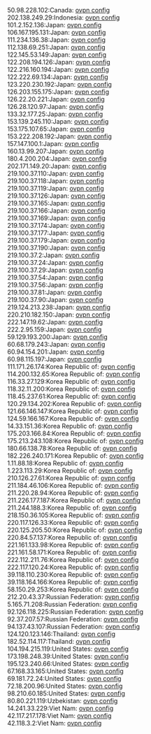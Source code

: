 50.98.228.102:Canada: [ovpn config](vpn/50_98_228_102.ovpn)  
202.138.249.29:Indonesia: [ovpn config](vpn/202_138_249_29.ovpn)  
101.2.152.136:Japan: [ovpn config](vpn/101_2_152_136.ovpn)  
106.167.195.131:Japan: [ovpn config](vpn/106_167_195_131.ovpn)  
111.234.136.38:Japan: [ovpn config](vpn/111_234_136_38.ovpn)  
112.138.69.251:Japan: [ovpn config](vpn/112_138_69_251.ovpn)  
122.145.53.149:Japan: [ovpn config](vpn/122_145_53_149.ovpn)  
122.208.194.126:Japan: [ovpn config](vpn/122_208_194_126.ovpn)  
122.216.160.194:Japan: [ovpn config](vpn/122_216_160_194.ovpn)  
122.222.69.134:Japan: [ovpn config](vpn/122_222_69_134.ovpn)  
123.220.230.192:Japan: [ovpn config](vpn/123_220_230_192.ovpn)  
126.203.155.175:Japan: [ovpn config](vpn/126_203_155_175.ovpn)  
126.22.20.221:Japan: [ovpn config](vpn/126_22_20_221.ovpn)  
126.28.120.97:Japan: [ovpn config](vpn/126_28_120_97.ovpn)  
133.32.177.25:Japan: [ovpn config](vpn/133_32_177_25.ovpn)  
153.139.245.110:Japan: [ovpn config](vpn/153_139_245_110.ovpn)  
153.175.107.65:Japan: [ovpn config](vpn/153_175_107_65.ovpn)  
153.222.208.192:Japan: [ovpn config](vpn/153_222_208_192.ovpn)  
157.147.100.1:Japan: [ovpn config](vpn/157_147_100_1.ovpn)  
160.13.99.207:Japan: [ovpn config](vpn/160_13_99_207.ovpn)  
180.4.200.204:Japan: [ovpn config](vpn/180_4_200_204.ovpn)  
202.171.149.20:Japan: [ovpn config](vpn/202_171_149_20.ovpn)  
219.100.37.110:Japan: [ovpn config](vpn/219_100_37_110.ovpn)  
219.100.37.118:Japan: [ovpn config](vpn/219_100_37_118.ovpn)  
219.100.37.119:Japan: [ovpn config](vpn/219_100_37_119.ovpn)  
219.100.37.126:Japan: [ovpn config](vpn/219_100_37_126.ovpn)  
219.100.37.165:Japan: [ovpn config](vpn/219_100_37_165.ovpn)  
219.100.37.166:Japan: [ovpn config](vpn/219_100_37_166.ovpn)  
219.100.37.169:Japan: [ovpn config](vpn/219_100_37_169.ovpn)  
219.100.37.174:Japan: [ovpn config](vpn/219_100_37_174.ovpn)  
219.100.37.177:Japan: [ovpn config](vpn/219_100_37_177.ovpn)  
219.100.37.179:Japan: [ovpn config](vpn/219_100_37_179.ovpn)  
219.100.37.190:Japan: [ovpn config](vpn/219_100_37_190.ovpn)  
219.100.37.2:Japan: [ovpn config](vpn/219_100_37_2.ovpn)  
219.100.37.24:Japan: [ovpn config](vpn/219_100_37_24.ovpn)  
219.100.37.29:Japan: [ovpn config](vpn/219_100_37_29.ovpn)  
219.100.37.54:Japan: [ovpn config](vpn/219_100_37_54.ovpn)  
219.100.37.56:Japan: [ovpn config](vpn/219_100_37_56.ovpn)  
219.100.37.81:Japan: [ovpn config](vpn/219_100_37_81.ovpn)  
219.100.37.90:Japan: [ovpn config](vpn/219_100_37_90.ovpn)  
219.124.213.238:Japan: [ovpn config](vpn/219_124_213_238.ovpn)  
220.210.182.150:Japan: [ovpn config](vpn/220_210_182_150.ovpn)  
222.147.19.62:Japan: [ovpn config](vpn/222_147_19_62.ovpn)  
222.2.95.159:Japan: [ovpn config](vpn/222_2_95_159.ovpn)  
59.129.193.200:Japan: [ovpn config](vpn/59_129_193_200.ovpn)  
60.68.179.243:Japan: [ovpn config](vpn/60_68_179_243.ovpn)  
60.94.154.201:Japan: [ovpn config](vpn/60_94_154_201.ovpn)  
60.98.115.197:Japan: [ovpn config](vpn/60_98_115_197.ovpn)  
111.171.26.174:Korea Republic of: [ovpn config](vpn/111_171_26_174.ovpn)  
114.200.132.65:Korea Republic of: [ovpn config](vpn/114_200_132_65.ovpn)  
116.33.27.129:Korea Republic of: [ovpn config](vpn/116_33_27_129.ovpn)  
118.32.11.200:Korea Republic of: [ovpn config](vpn/118_32_11_200.ovpn)  
118.45.237.61:Korea Republic of: [ovpn config](vpn/118_45_237_61.ovpn)  
120.29.134.202:Korea Republic of: [ovpn config](vpn/120_29_134_202.ovpn)  
121.66.146.147:Korea Republic of: [ovpn config](vpn/121_66_146_147.ovpn)  
124.59.166.167:Korea Republic of: [ovpn config](vpn/124_59_166_167.ovpn)  
14.33.151.36:Korea Republic of: [ovpn config](vpn/14_33_151_36.ovpn)  
175.203.166.84:Korea Republic of: [ovpn config](vpn/175_203_166_84.ovpn)  
175.213.243.108:Korea Republic of: [ovpn config](vpn/175_213_243_108.ovpn)  
180.66.138.78:Korea Republic of: [ovpn config](vpn/180_66_138_78.ovpn)  
182.226.240.171:Korea Republic of: [ovpn config](vpn/182_226_240_171.ovpn)  
1.11.88.18:Korea Republic of: [ovpn config](vpn/1_11_88_18.ovpn)  
1.223.113.29:Korea Republic of: [ovpn config](vpn/1_223_113_29.ovpn)  
210.126.27.61:Korea Republic of: [ovpn config](vpn/210_126_27_61.ovpn)  
211.184.46.106:Korea Republic of: [ovpn config](vpn/211_184_46_106.ovpn)  
211.220.28.94:Korea Republic of: [ovpn config](vpn/211_220_28_94.ovpn)  
211.226.177.187:Korea Republic of: [ovpn config](vpn/211_226_177_187.ovpn)  
211.244.188.3:Korea Republic of: [ovpn config](vpn/211_244_188_3.ovpn)  
218.150.36.105:Korea Republic of: [ovpn config](vpn/218_150_36_105.ovpn)  
220.117.126.33:Korea Republic of: [ovpn config](vpn/220_117_126_33.ovpn)  
220.125.205.50:Korea Republic of: [ovpn config](vpn/220_125_205_50.ovpn)  
220.84.57.137:Korea Republic of: [ovpn config](vpn/220_84_57_137.ovpn)  
221.161.133.98:Korea Republic of: [ovpn config](vpn/221_161_133_98.ovpn)  
221.161.58.171:Korea Republic of: [ovpn config](vpn/221_161_58_171.ovpn)  
222.112.211.76:Korea Republic of: [ovpn config](vpn/222_112_211_76.ovpn)  
222.117.120.24:Korea Republic of: [ovpn config](vpn/222_117_120_24.ovpn)  
39.118.110.230:Korea Republic of: [ovpn config](vpn/39_118_110_230.ovpn)  
39.118.164.166:Korea Republic of: [ovpn config](vpn/39_118_164_166.ovpn)  
58.150.29.253:Korea Republic of: [ovpn config](vpn/58_150_29_253.ovpn)  
212.20.43.37:Russian Federation: [ovpn config](vpn/212_20_43_37.ovpn)  
5.165.71.208:Russian Federation: [ovpn config](vpn/5_165_71_208.ovpn)  
92.126.118.225:Russian Federation: [ovpn config](vpn/92_126_118_225.ovpn)  
92.37.207.57:Russian Federation: [ovpn config](vpn/92_37_207_57.ovpn)  
94.137.43.107:Russian Federation: [ovpn config](vpn/94_137_43_107.ovpn)  
124.120.123.146:Thailand: [ovpn config](vpn/124_120_123_146.ovpn)  
182.52.114.117:Thailand: [ovpn config](vpn/182_52_114_117.ovpn)  
104.194.215.119:United States: [ovpn config](vpn/104_194_215_119.ovpn)  
173.198.248.39:United States: [ovpn config](vpn/173_198_248_39.ovpn)  
195.123.240.66:United States: [ovpn config](vpn/195_123_240_66.ovpn)  
67.168.33.165:United States: [ovpn config](vpn/67_168_33_165.ovpn)  
69.181.72.24:United States: [ovpn config](vpn/69_181_72_24.ovpn)  
72.18.200.96:United States: [ovpn config](vpn/72_18_200_96.ovpn)  
98.210.60.185:United States: [ovpn config](vpn/98_210_60_185.ovpn)  
80.80.221.119:Uzbekistan: [ovpn config](vpn/80_80_221_119.ovpn)  
14.241.33.229:Viet Nam: [ovpn config](vpn/14_241_33_229.ovpn)  
42.117.217.178:Viet Nam: [ovpn config](vpn/42_117_217_178.ovpn)  
42.118.3.2:Viet Nam: [ovpn config](vpn/42_118_3_2.ovpn)  
